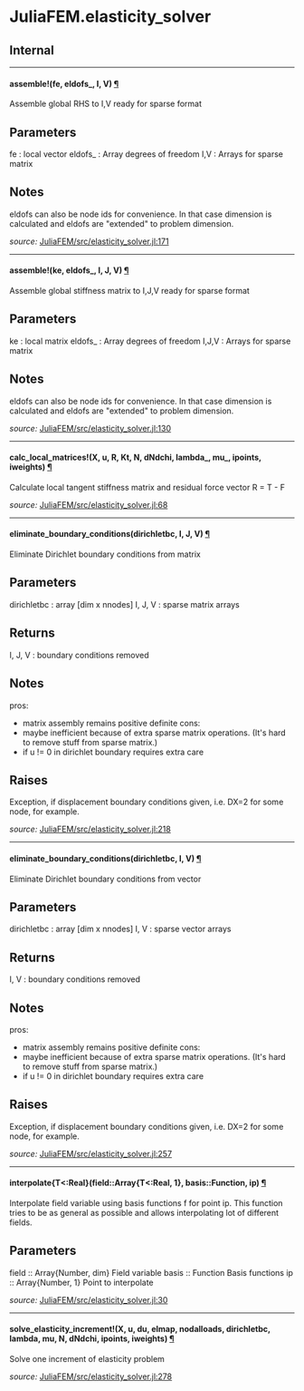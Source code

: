 # JuliaFEM.elasticity_solver

## Internal

---

<a id="method__assemble.1" class="lexicon_definition"></a>
#### assemble!(fe,  eldofs_,  I,  V) [¶](#method__assemble.1)
Assemble global RHS to I,V ready for sparse format

Parameters
----------
fe : local vector
eldofs_ : Array
  degrees of freedom
I,V : Arrays for sparse matrix

Notes
-----
eldofs can also be node ids for convenience. In that case dimension
is calculated and eldofs are "extended" to problem dimension.


*source:*
[JuliaFEM/src/elasticity_solver.jl:171](https://github.com/JuliaFEM/JuliaFEM.jl/tree/e4544d2b8d034469617e908134cbae74008ba189/src/elasticity_solver.jl#L171)

---

<a id="method__assemble.2" class="lexicon_definition"></a>
#### assemble!(ke,  eldofs_,  I,  J,  V) [¶](#method__assemble.2)
Assemble global stiffness matrix to I,J,V ready for sparse format

Parameters
----------
ke : local matrix
eldofs_ : Array
  degrees of freedom
I,J,V : Arrays for sparse matrix

Notes
-----
eldofs can also be node ids for convenience. In that case dimension
is calculated and eldofs are "extended" to problem dimension.


*source:*
[JuliaFEM/src/elasticity_solver.jl:130](https://github.com/JuliaFEM/JuliaFEM.jl/tree/e4544d2b8d034469617e908134cbae74008ba189/src/elasticity_solver.jl#L130)

---

<a id="method__calc_local_matrices.1" class="lexicon_definition"></a>
#### calc_local_matrices!(X,  u,  R,  Kt,  N,  dNdchi,  lambda_,  mu_,  ipoints,  iweights) [¶](#method__calc_local_matrices.1)
Calculate local tangent stiffness matrix and residual force vector R = T - F


*source:*
[JuliaFEM/src/elasticity_solver.jl:68](https://github.com/JuliaFEM/JuliaFEM.jl/tree/e4544d2b8d034469617e908134cbae74008ba189/src/elasticity_solver.jl#L68)

---

<a id="method__eliminate_boundary_conditions.1" class="lexicon_definition"></a>
#### eliminate_boundary_conditions(dirichletbc,  I,  J,  V) [¶](#method__eliminate_boundary_conditions.1)
Eliminate Dirichlet boundary conditions from matrix

Parameters
----------
dirichletbc : array [dim x nnodes]
I, J, V : sparse matrix arrays

Returns
-------
I, J, V : boundary conditions removed

Notes
-----
pros:
- matrix assembly remains positive definite
cons:
- maybe inefficient because of extra sparse matrix operations. (It's hard to remove stuff from sparse matrix.)
- if u != 0 in dirichlet boundary requires extra care

Raises
------
Exception, if displacement boundary conditions given, i.e.
DX=2 for some node, for example.



*source:*
[JuliaFEM/src/elasticity_solver.jl:218](https://github.com/JuliaFEM/JuliaFEM.jl/tree/e4544d2b8d034469617e908134cbae74008ba189/src/elasticity_solver.jl#L218)

---

<a id="method__eliminate_boundary_conditions.2" class="lexicon_definition"></a>
#### eliminate_boundary_conditions(dirichletbc,  I,  V) [¶](#method__eliminate_boundary_conditions.2)
Eliminate Dirichlet boundary conditions from vector

Parameters
----------
dirichletbc : array [dim x nnodes]
I, V : sparse vector arrays

Returns
-------
I, V : boundary conditions removed

Notes
-----
pros:
- matrix assembly remains positive definite
cons:
- maybe inefficient because of extra sparse matrix operations. (It's hard to remove stuff from sparse matrix.)
- if u != 0 in dirichlet boundary requires extra care

Raises
------
Exception, if displacement boundary conditions given, i.e.
DX=2 for some node, for example.


*source:*
[JuliaFEM/src/elasticity_solver.jl:257](https://github.com/JuliaFEM/JuliaFEM.jl/tree/e4544d2b8d034469617e908134cbae74008ba189/src/elasticity_solver.jl#L257)

---

<a id="method__interpolate.1" class="lexicon_definition"></a>
#### interpolate{T<:Real}(field::Array{T<:Real, 1},  basis::Function,  ip) [¶](#method__interpolate.1)
Interpolate field variable using basis functions f for point ip.
This function tries to be as general as possible and allows interpolating
lot of different fields.

Parameters
----------
field :: Array{Number, dim}
  Field variable
basis :: Function
  Basis functions
ip :: Array{Number, 1}
  Point to interpolate


*source:*
[JuliaFEM/src/elasticity_solver.jl:30](https://github.com/JuliaFEM/JuliaFEM.jl/tree/e4544d2b8d034469617e908134cbae74008ba189/src/elasticity_solver.jl#L30)

---

<a id="method__solve_elasticity_increment.1" class="lexicon_definition"></a>
#### solve_elasticity_increment!(X,  u,  du,  elmap,  nodalloads,  dirichletbc,  lambda,  mu,  N,  dNdchi,  ipoints,  iweights) [¶](#method__solve_elasticity_increment.1)
Solve one increment of elasticity problem


*source:*
[JuliaFEM/src/elasticity_solver.jl:278](https://github.com/JuliaFEM/JuliaFEM.jl/tree/e4544d2b8d034469617e908134cbae74008ba189/src/elasticity_solver.jl#L278)

